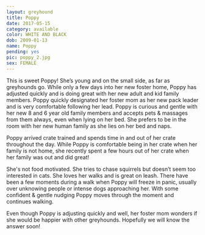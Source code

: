 ```yaml
---
layout: greyhound
title: Poppy
date: 2017-05-15
category: available
color: WHITE AND BLACK
dob: 2009-01-13
name: Poppy
pending: yes
pic: poppy_2.jpg
sex: FEMALE
---
```


This is sweet Poppy!  She’s young and on the small side, as far as greyhounds go.  While only a few days into her new foster home, Poppy has adjusted quickly and is doing great with her new adult and kid family members.  Poppy quickly designated her foster mom as her new pack leader and is very comfortable following her lead.  Poppy is curious and gentle with her new 8 and 6 year old family members and accepts pets & massages from them always, even when lying on her bed. She prefers to be in the room with her new human family as she lies on her bed and naps.

Poppy arrived crate trained and spends time in and out of her crate throughout the day. While Poppy is comfortable being in her crate when her family is not home, she recently spent a few hours out of her crate when her family was out and did great!

She's not food motivated.
She tries to chase squirrels but doesn’t seem too interested in cats. She loves her walks and is great on leash.  There have been a few moments during a walk when Poppy will freeze in panic, usually over unknowing people or intense dogs approaching her.  With some confident & gentle nudging Poppy moves through the moment and continues walking.

Even though Poppy is adjusting quickly and well, her foster mom wonders if she would be happier with other greyhounds.  Hopefully we will know the answer soon!
